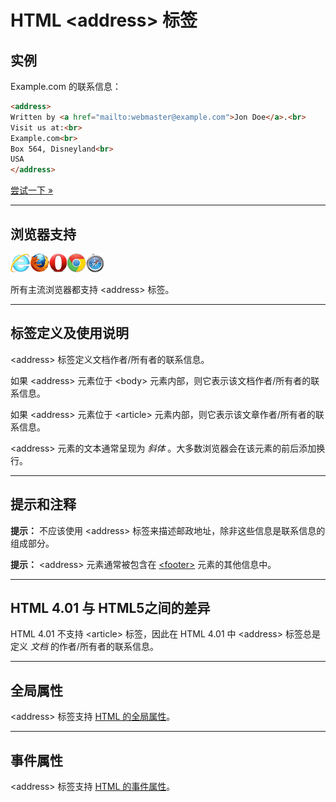 # HTML &lt;address&gt; 标签

## 实例

Example.com 的联系信息：

```HTML
<address>
Written by <a href="mailto:webmaster@example.com">Jon Doe</a>.<br>
Visit us at:<br>
Example.com<br>
Box 564, Disneyland<br>
USA
</address>
```

[尝试一下 »](http://www.runoob.com/try/try.php?filename=tryhtml_address)

--------

## 浏览器支持

![Internet Explorer](images/compatible_ie.gif)![Firefox](images/compatible_firefox.gif)![Opera](images/compatible_opera.gif)![Google Chrome](images/compatible_chrome.gif)![Safari](images/compatible_safari.gif)

所有主流浏览器都支持 &lt;address&gt; 标签。

--------

## 标签定义及使用说明

&lt;address&gt; 标签定义文档作者/所有者的联系信息。

如果 &lt;address&gt; 元素位于 &lt;body&gt; 元素内部，则它表示该文档作者/所有者的联系信息。

如果 &lt;address&gt; 元素位于 &lt;article&gt; 元素内部，则它表示该文章作者/所有者的联系信息。

&lt;address&gt; 元素的文本通常呈现为 _斜体_ 。大多数浏览器会在该元素的前后添加换行。

--------

## 提示和注释

**提示：** 不应该使用 &lt;address&gt; 标签来描述邮政地址，除非这些信息是联系信息的组成部分。

**提示：** &lt;address&gt; 元素通常被包含在 [&lt;footer&gt;](066_tag-footer.md) 元素的其他信息中。

--------

## HTML 4.01 与 HTML5之间的差异

HTML 4.01 不支持 &lt;article&gt; 标签，因此在 HTML 4.01 中 &lt;address&gt; 标签总是定义 _文档_ 的作者/所有者的联系信息。

--------

## 全局属性

&lt;address&gt; 标签支持 [HTML 的全局属性](003_ref-standardattributes.md)。

--------

## 事件属性

&lt;address&gt; 标签支持 [HTML 的事件属性](004_ref-eventattributes.md)。
